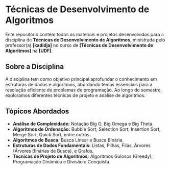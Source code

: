 # Técnicas de Desenvolvimento de Algoritmos

Este repositório contém todos os materiais e projetos desenvolvidos para a disciplina de **Técnicas de Desenvolvimento de Algoritmos**, ministrada pelo professor(a) **[kadidja]** no curso de **[Técnicas de Desenvolvimento de Algoritmos]** na **[UDF]**.

## Sobre a Disciplina

A disciplina tem como objetivo principal aprofundar o conhecimento em estruturas de dados e algoritmos, abordando temas essenciais para a resolução eficiente de problemas de programação. Ao longo do semestre, exploramos diferentes técnicas de projeto e análise de algoritmos.

## Tópicos Abordados

* **Análise de Complexidade:** Notação Big O, Big Omega e Big Theta.
* **Algoritmos de Ordenação:** Bubble Sort, Selection Sort, Insertion Sort, Merge Sort, Quick Sort, entre outros.
* **Algoritmos de Busca:** Busca Linear e Busca Binária.
* **Estruturas de Dados Fundamentais:** Listas, Pilhas, Filas, Árvores (Árvores Binárias de Busca), e Grafos.
* **Técnicas de Projeto de Algoritmos:** Algoritmos Gulosos (Greedy), Programação Dinâmica e Divisão e Conquista.
